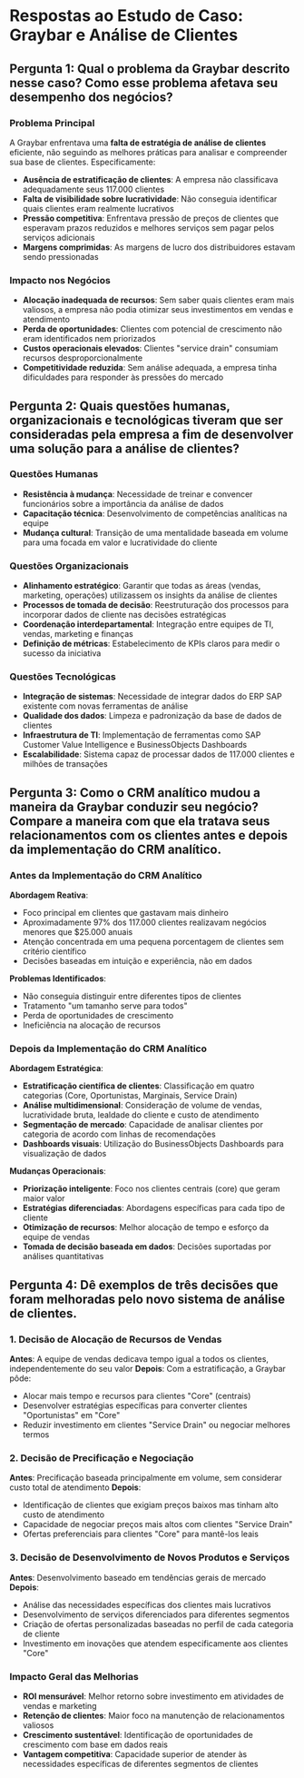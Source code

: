 # Respostas ao Estudo de Caso: Graybar e Análise de Clientes

## Pergunta 1: Qual o problema da Graybar descrito nesse caso? Como esse problema afetava seu desempenho dos negócios?

### Problema Principal
A Graybar enfrentava uma **falta de estratégia de análise de clientes** eficiente, não seguindo as melhores práticas para analisar e compreender sua base de clientes. Especificamente:

- **Ausência de estratificação de clientes**: A empresa não classificava adequadamente seus 117.000 clientes
- **Falta de visibilidade sobre lucratividade**: Não conseguia identificar quais clientes eram realmente lucrativos
- **Pressão competitiva**: Enfrentava pressão de preços de clientes que esperavam prazos reduzidos e melhores serviços sem pagar pelos serviços adicionais
- **Margens comprimidas**: As margens de lucro dos distribuidores estavam sendo pressionadas

### Impacto nos Negócios
- **Alocação inadequada de recursos**: Sem saber quais clientes eram mais valiosos, a empresa não podia otimizar seus investimentos em vendas e atendimento
- **Perda de oportunidades**: Clientes com potencial de crescimento não eram identificados nem priorizados
- **Custos operacionais elevados**: Clientes "service drain" consumiam recursos desproporcionalmente
- **Competitividade reduzida**: Sem análise adequada, a empresa tinha dificuldades para responder às pressões do mercado

## Pergunta 2: Quais questões humanas, organizacionais e tecnológicas tiveram que ser consideradas pela empresa a fim de desenvolver uma solução para a análise de clientes?

### Questões Humanas
- **Resistência à mudança**: Necessidade de treinar e convencer funcionários sobre a importância da análise de dados
- **Capacitação técnica**: Desenvolvimento de competências analíticas na equipe
- **Mudança cultural**: Transição de uma mentalidade baseada em volume para uma focada em valor e lucratividade do cliente

### Questões Organizacionais
- **Alinhamento estratégico**: Garantir que todas as áreas (vendas, marketing, operações) utilizassem os insights da análise de clientes
- **Processos de tomada de decisão**: Reestruturação dos processos para incorporar dados de cliente nas decisões estratégicas
- **Coordenação interdepartamental**: Integração entre equipes de TI, vendas, marketing e finanças
- **Definição de métricas**: Estabelecimento de KPIs claros para medir o sucesso da iniciativa

### Questões Tecnológicas
- **Integração de sistemas**: Necessidade de integrar dados do ERP SAP existente com novas ferramentas de análise
- **Qualidade dos dados**: Limpeza e padronização da base de dados de clientes
- **Infraestrutura de TI**: Implementação de ferramentas como SAP Customer Value Intelligence e BusinessObjects Dashboards
- **Escalabilidade**: Sistema capaz de processar dados de 117.000 clientes e milhões de transações

## Pergunta 3: Como o CRM analítico mudou a maneira da Graybar conduzir seu negócio? Compare a maneira com que ela tratava seus relacionamentos com os clientes antes e depois da implementação do CRM analítico.

### Antes da Implementação do CRM Analítico

**Abordagem Reativa**:
- Foco principal em clientes que gastavam mais dinheiro
- Aproximadamente 97% dos 117.000 clientes realizavam negócios menores que $25.000 anuais
- Atenção concentrada em uma pequena porcentagem de clientes sem critério científico
- Decisões baseadas em intuição e experiência, não em dados

**Problemas Identificados**:
- Não conseguia distinguir entre diferentes tipos de clientes
- Tratamento "um tamanho serve para todos"
- Perda de oportunidades de crescimento
- Ineficiência na alocação de recursos

### Depois da Implementação do CRM Analítico

**Abordagem Estratégica**:
- **Estratificação científica de clientes**: Classificação em quatro categorias (Core, Oportunistas, Marginais, Service Drain)
- **Análise multidimensional**: Consideração de volume de vendas, lucratividade bruta, lealdade do cliente e custo de atendimento
- **Segmentação de mercado**: Capacidade de analisar clientes por categoria de acordo com linhas de recomendações
- **Dashboards visuais**: Utilização do BusinessObjects Dashboards para visualização de dados

**Mudanças Operacionais**:
- **Priorização inteligente**: Foco nos clientes centrais (core) que geram maior valor
- **Estratégias diferenciadas**: Abordagens específicas para cada tipo de cliente
- **Otimização de recursos**: Melhor alocação de tempo e esforço da equipe de vendas
- **Tomada de decisão baseada em dados**: Decisões suportadas por análises quantitativas

## Pergunta 4: Dê exemplos de três decisões que foram melhoradas pelo novo sistema de análise de clientes.

### 1. Decisão de Alocação de Recursos de Vendas
**Antes**: A equipe de vendas dedicava tempo igual a todos os clientes, independentemente do seu valor
**Depois**: Com a estratificação, a Graybar pôde:
- Alocar mais tempo e recursos para clientes "Core" (centrais)
- Desenvolver estratégias específicas para converter clientes "Oportunistas" em "Core"
- Reduzir investimento em clientes "Service Drain" ou negociar melhores termos

### 2. Decisão de Precificação e Negociação
**Antes**: Precificação baseada principalmente em volume, sem considerar custo total de atendimento
**Depois**: 
- Identificação de clientes que exigiam preços baixos mas tinham alto custo de atendimento
- Capacidade de negociar preços mais altos com clientes "Service Drain"
- Ofertas preferenciais para clientes "Core" para mantê-los leais

### 3. Decisão de Desenvolvimento de Novos Produtos e Serviços
**Antes**: Desenvolvimento baseado em tendências gerais de mercado
**Depois**:
- Análise das necessidades específicas dos clientes mais lucrativos
- Desenvolvimento de serviços diferenciados para diferentes segmentos
- Criação de ofertas personalizadas baseadas no perfil de cada categoria de cliente
- Investimento em inovações que atendem especificamente aos clientes "Core"

### Impacto Geral das Melhorias
- **ROI mensurável**: Melhor retorno sobre investimento em atividades de vendas e marketing
- **Retenção de clientes**: Maior foco na manutenção de relacionamentos valiosos
- **Crescimento sustentável**: Identificação de oportunidades de crescimento com base em dados reais
- **Vantagem competitiva**: Capacidade superior de atender às necessidades específicas de diferentes segmentos de clientes
